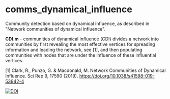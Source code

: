 # comms_dynamical_influence
Community detection based on dynamical influence, as described in "Network communities of dynamical influence".

**CDI.m** - communities of dynamical influence (CDI) divides a network into communities by first revealing the most effective vertices for spreading information and leading the network, see [1], and then populating communities with nodes that are under the influence of these influential vertices.

[1] Clark, R., Punzo, G. & Macdonald, M. Network Communities of Dynamical Influence. Sci Rep 9, 17590 (2019). https://doi.org/10.1038/s41598-019-53942-4

[![DOI](https://zenodo.org/badge/269682311.svg)](https://zenodo.org/badge/latestdoi/269682311)

